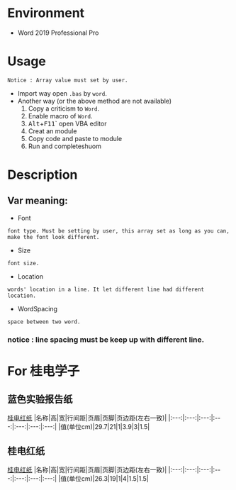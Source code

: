 # Environment
- Word 2019 Professional Pro

# Usage
    Notice : Array value must set by user. 
- Import way
    open `.bas` by `word`.
- Another way (or the above method are not available)
    1. Copy a criticism to `Word`.
    2. Enable macro of `Word`.
    3. <kbd>Alt</kbd>+<kbd>F11</kbd>` open VBA editor
    4. Creat an module
    5. Copy code and paste to module
    6. Run and completeshuom 


# Description
## Var meaning:
- Font
```
font type. Must be setting by user, this array set as long as you can, make the font look different.
```
- Size
```
font size.
```
- Location
```
words' location in a line. It let different line had different location.
```
- WordSpacing 
```
space between two word.
```
### notice : line spacing must be keep up with different line.

# For 桂电学子
## 蓝色实验报告纸
[桂电红纸](img/blue.png)
|名称|高|宽|行间距|页眉|页脚|页边距(左右一致)| 
|:---:|:---:|:---:|:---:|:---:|:---:|:---:|
|值(单位cm)|29.7|21|1|3.9|3|1.5|

## 桂电红纸
[桂电红纸](img/red.png)
|名称|高|宽|行间距|页眉|页脚|页边距(左右一致)| 
|:---:|:---:|:---:|:---:|:---:|:---:|:---:|
|值(单位cm)|26.3|19|1|4|1.5|1.5|

